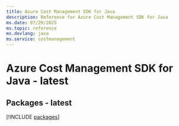 ```yaml
---
title: Azure Cost Management SDK for Java
description: Reference for Azure Cost Management SDK for Java
ms.date: 07/29/2025
ms.topic: reference
ms.devlang: java
ms.service: costmanagement
---
```

# Azure Cost Management SDK for Java - latest
## Packages - latest
[!INCLUDE [packages](cost-management-index.md)]